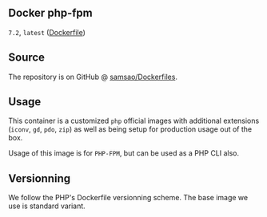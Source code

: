 ## Docker php-fpm

`7.2`, `latest` ([Dockerfile](https://github.com/samsao/Dockerfiles/blob/develop/php-fpm/Dockerfile))

## Source

The repository is on GitHub @ [samsao/Dockerfiles](https://github.com/samsao/Dockerfiles).

## Usage

This container is a customized `php` official images with additional extensions (`iconv`, `gd`, `pdo`, `zip`) as well as being setup for production usage out of the box.

Usage of this image is for `PHP-FPM`, but can be used as a PHP CLI also.

## Versionning

We follow the PHP's Dockerfile versionning scheme. The base image we use is standard variant.
